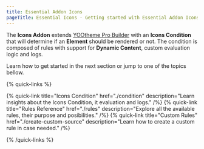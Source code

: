 ```yaml
---
title: Essential Addon Icons
pageTitle: Essential Icons - Getting started with Essential Addon Icons for YOOtheme Pro
---
```


The **Icons Addon** extends [YOOtheme Pro Builder](https://yootheme.com/support/yootheme-pro/joomla/page-builder) with an **Icons Condition** that will determine if an **Element** should be rendered or not. The condition is composed of rules with support for **Dynamic Content**, custom evaluation logic and logs.

Learn how to get started in the next section or jump to one of the topics bellow.

{% quick-links %}

{% quick-link title="Icons Condition" href="./condition" description="Learn insights about the Icons Condition, it evaluation and logs." /%}
{% quick-link title="Rules Reference" href="./rules" description="Explore all the available rules, their purpose and posibilities." /%}
{% quick-link title="Custom Rules" href="./create-custom-source" description="Learn how to create a custom rule in case needed." /%}

{% /quick-links %}
